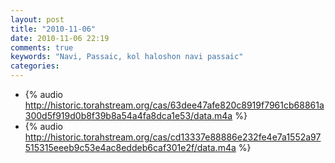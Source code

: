 ```yaml
---
layout: post
title: "2010-11-06"
date: 2010-11-06 22:19
comments: true
keywords: "Navi, Passaic, kol haloshon navi passaic" 
categories: 
---
```


 * {% audio http://historic.torahstream.org/cas/63dee47afe820c8919f7961cb68861a300d5f919d0b8f39b8a54a4fa8dca1e53/data.m4a %}
 * {% audio http://historic.torahstream.org/cas/cd13337e88886e232fe4e7a1552a97515315eeeb9c53e4ac8eddeb6caf301e2f/data.m4a %}

